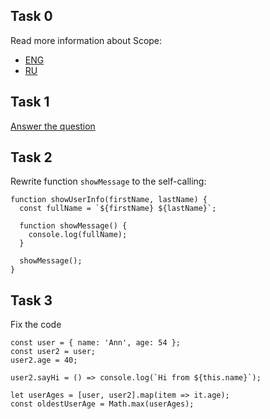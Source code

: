 ## Task 0
Read more information about Scope:  
- [ENG](https://javascript.info/closure)  
- [RU](https://learn.javascript.ru/closure)


## Task 1
[Answer the question](https://javascript.info/task/closure-latest-changes) 

## Task 2
Rewrite function `showMessage` to the self-calling:  
```
function showUserInfo(firstName, lastName) {
  const fullName = `${firstName} ${lastName}`;

  function showMessage() {
  	console.log(fullName);
  }

  showMessage();
}
```

## Task 3
Fix the code
```
const user = { name: 'Ann', age: 54 };
const user2 = user;
user2.age = 40;

user2.sayHi = () => console.log(`Hi from ${this.name}`);

let userAges = [user, user2].map(item => it.age);
const oldestUserAge = Math.max(userAges);
```
